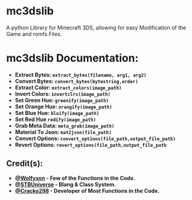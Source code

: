# mc3dslib
A python Library for Minecraft 3DS, allowing for easy Modification of the Game and romfs Files.





# mc3dslib Documentation:

- **Extract Bytes:    `extract_bytes(filename, arg1, arg2)`**
- **Convert Bytes:    `convert_bytes(bytestring,order)`**
- **Extract Color:    `extract_colors(image_path)`**
- **Invert Colors:    `invertclrs(image_path)`**
- **Set Green Hue:    `greenify(image_path)`**
- **Set Orange Hue:   `orangify(image_path)`**
- **Set Blue Hue:     `bluify(image_path)`**
- **Set Red Hue       `redify(image_path)`**
- **Grab Meta Data:   `meta_grab(image_path)`**
- **Material To Json: `mat2json(file_path)`**
- **Convert Options:  `convert_options(file_path,output_file_path)`**
- **Revert Options:   `revert_options(file_path,output_file_path`**

## Credit(s):
- **[@Wolfyxon](https://github.com/Wolfyxon) - Few of the Functions in the Code.**
- **[@STBUniverse](https://github.com/STBrian) - Blang & Class System.**
- **[@Cracko298](https://github.com/Cracko298) - Developer of Most Functions in the Code.**
